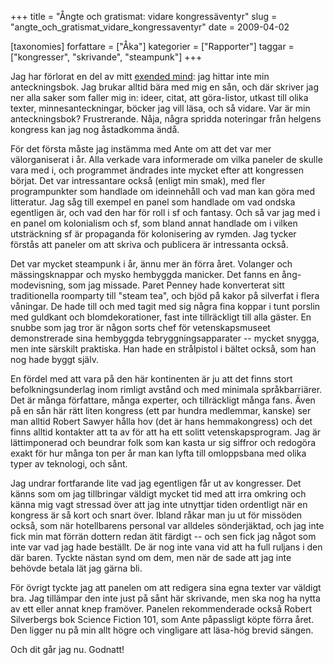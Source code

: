 +++
title = "Ångte och gratismat: vidare kongressäventyr"
slug = "angte_och_gratismat_vidare_kongressaventyr"
date = 2009-04-02

[taxonomies]
forfattare = ["Åka"]
kategorier = ["Rapporter"]
taggar = ["kongresser", "skrivande", "steampunk"]
+++

Jag har förlorat en del av mitt [exended mind](http://annien.wordpress.com/2009/01/27/the-extended-mind): jag hittar inte min anteckningsbok. Jag brukar alltid bära med mig en sån, och där skriver jag ner alla saker som faller mig in: ideer, citat, att göra-listor, utkast till olika texter, minnesanteckningar, böcker jag vill läsa, och så vidare. Var är min anteckningsbok? Frustrerande. Nåja, några spridda noteringar från helgens kongress kan jag nog åstadkomma ändå.

För det första måste jag instämma med Ante om att det var mer välorganiserat i år. Alla verkade vara informerade om vilka paneler de skulle vara med i, och programmet ändrades inte mycket efter att kongressen börjat. Det var intressantare också (enligt min smak), med fler programpunkter som handlade om ideinnehåll och vad man kan göra med litteratur. Jag såg till exempel en panel som handlade om vad ondska egentligen är, och vad den har för roll i sf och fantasy. Och så var jag med i en panel om kolonialism och sf, som bland annat handlade om i vilken utsträckning sf är propaganda för kolonisering av rymden. Jag tycker förstås att paneler om att skriva och publicera är intressanta också.

Det var mycket steampunk i år, ännu mer än förra året. Volanger och mässingsknappar och mysko hembyggda manicker. Det fanns en ång-modevisning, som jag missade. Paret Penney hade konverterat sitt traditionella roomparty till "steam tea", och bjöd på kakor på silverfat i flera våningar. De hade till och med tagit med sig några fina koppar i tunt porslin med guldkant och blomdekorationer, fast inte tillräckligt till alla gäster. En snubbe som jag tror är någon sorts chef för vetenskapsmuseet demonstrerade sina hembyggda tebryggningsapparater -- mycket snygga, men inte särskilt praktiska. Han hade en strålpistol i bältet också, som han nog hade byggt själv.

En fördel med att vara på den här kontinenten är ju att det finns stort befolkningsunderlag inom rimligt avstånd och med minimala språkbarriärer. Det är många författare, många experter, och tillräckligt många fans. Även på en sån här rätt liten kongress (ett par hundra medlemmar, kanske) ser man alltid Robert Sawyer hålla hov (det är hans hemmakongress) och det finns alltid kontakter att ta av för att ha ett solitt vetenskapsprogram. Jag är lättimponerad och beundrar folk som kan kasta ur sig siffror och redogöra exakt för hur många ton per år man kan lyfta till omloppsbana med olika typer av teknologi, och sånt. 

Jag undrar fortfarande lite vad jag egentligen får ut av kongresser. Det känns som om jag tillbringar väldigt mycket tid med att irra omkring och känna mig vagt stressad över att jag inte utnyttjar tiden ordentligt när en kongress är så kort och snart över. Ibland råkar man ju ut för missöden också, som när hotellbarens personal var alldeles sönderjäktad, och jag inte fick min mat förrän dottern redan ätit färdigt -- och sen fick jag något som inte var vad jag hade beställt. De är nog inte vana vid att ha full ruljans i den där baren. Tyckte nästan synd om dem, men när de sade att jag inte behövde  betala lät jag gärna bli.

För övrigt tyckte jag att panelen om att redigera sina egna texter var väldigt bra. Jag tillämpar den inte just på sånt här skrivande, men ska nog ha nytta av ett eller annat knep framöver. Panelen rekommenderade också Robert Silverbergs bok Science Fiction 101, som Ante påpassligt köpte förra året. Den ligger nu på min allt högre och vingligare att läsa-hög brevid sängen.

Och dit går jag nu. Godnatt!
